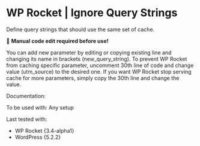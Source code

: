 # WP Rocket | Ignore Query Strings

Define query strings that should use the same set of cache.

📝 **Manual code edit required before use!**

You can add new parameter by editing or copying existing line and changing its name in brackets (new_query_string).
To prevent WP Rocket from caching specific parameter, uncomment 30th line of code and change value (utm_source) to the desired one.
If you want WP Rocket stop serving cache for more parameters, simply copy the 30th line and change the value.  

Documentation:

To be used with:
Any setup

Last tested with:
* WP Rocket {3.4-alpha1}
* WordPress {5.2.2}
